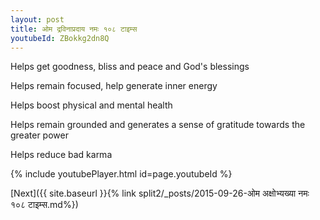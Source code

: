 ```yaml
---
layout: post
title: ओम द्रविनाप्रदाय नमः १०८ टाइम्स
youtubeId: ZBokkg2dn8Q
---
```

 
 
Helps get goodness, bliss and peace and God's blessings
 
Helps remain focused, help generate inner energy 
 
Helps boost physical and mental health 
 
Helps remain grounded and generates a sense of gratitude towards the greater power 
 
Helps reduce bad karma
 
 
 
 


{% include youtubePlayer.html id=page.youtubeId %}
 
[Next]({{ site.baseurl }}{% link  split2/_posts/2015-09-26-ओम अक्षोभ्यख्या नमः १०८ टाइम्स.md%})
 
